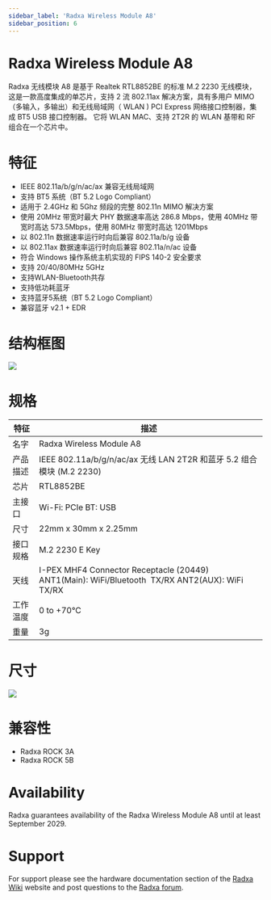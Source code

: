 ```yaml
---
sidebar_label: 'Radxa Wireless Module A8'
sidebar_position: 6
---
```


# Radxa Wireless Module A8
Radxa 无线模块 A8 是基于 Realtek RTL8852BE 的标准 M.2 2230 无线模块，这是一款高度集成的单芯片，支持 2 流 802.11ax 解决方案，具有多用户 MIMO（多输入，多输出）和无线局域网（ WLAN ) PCI Express 网络接口控制器，集成 BT5 USB 接口控制器。 它将 WLAN MAC、支持 2T2R 的 WLAN 基带和 RF 组合在一个芯片中。

# 特征
- IEEE 802.11a/b/g/n/ac/ax 兼容无线局域网
- 支持 BT5 系统（BT 5.2 Logo Compliant）
- 适用于 2.4GHz 和 5Ghz 频段的完整 802.11n MIMO 解决方案
- 使用 20MHz 带宽时最大 PHY 数据速率高达 286.8 Mbps，使用 40MHz 带宽时高达 573.5Mbps，使用 80MHz 带宽时高达 1201Mbps
- 以 802.11n 数据速率运行时向后兼容 802.11a/b/g 设备
- 以 802.11ax 数据速率运行时向后兼容 802.11a/n/ac 设备
- 符合 Windows 操作系统主机实现的 FIPS 140-2 安全要求
- 支持 20/40/80MHz 5GHz
- 支持WLAN-Bluetooth共存
- 支持低功耗蓝牙
- 支持蓝牙5系统（BT 5.2 Logo Compliant）
- 兼容蓝牙 v2.1 + EDR

# 结构框图

![](/img/accessories/wireless-a8-block-diagram.webp)

# 规格

| 特征                | 描述                                                                                                   |
| ------------------- | ------------------------------------------------------------------------------------------------------ |
| 名字                | Radxa Wireless Module A8                                                                               |
| 产品描述             | IEEE 802.11a/b/g/n/ac/ax 无线 LAN 2T2R 和蓝牙 5.2 组合模块 (M.2 2230)                                  |
| 芯片                | RTL8852BE                                                                                              |
| 主接口              | Wi-Fi: PCIe BT: USB                                                                                    |
| 尺寸                | 22mm x 30mm x 2.25mm                                                                                   |
| 接口规格            | M.2 2230 E Key                                                                                         |
| 天线                | I-PEX MHF4 Connector Receptacle (20449) ANT1(Main): WiFi/Bluetooth  TX/RX ANT2(AUX): WiFi  TX/RX       |
| 工作温度             | 0 to +70°C                                                                                            |
| 重量                | 3g                                                                                                     |


# 尺寸

![](/img/accessories/radxa-wireless-module-2d.webp)

# 兼容性

- Radxa ROCK 3A
- Radxa ROCK 5B

# Availability

Radxa guarantees availability of the Radxa Wireless Module A8 until at least September 2029.

# Support

For support please see the hardware documentation section of the [Radxa Wiki](https://wiki.radxa.com/Wireless_module) website and post questions to the [Radxa forum](https://forum.radxa.com/).
